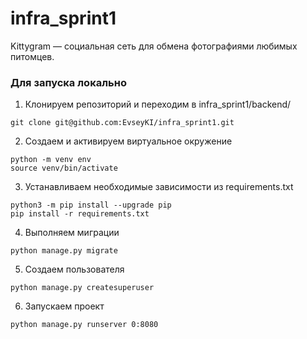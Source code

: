 # infra_sprint1
Kittygram — социальная сеть для обмена фотографиями любимых питомцев.
### Для запуска локально
1. Клонируем репозиторий и переходим в infra_sprint1/backend/
```
git clone git@github.com:EvseyKI/infra_sprint1.git
```
2. Создаем и активируем виртуальное окружение
```
python -m venv env
source venv/bin/activate
```
3. Устанавливаем необходимые зависимости из requirements.txt
```
python3 -m pip install --upgrade pip
pip install -r requirements.txt
```
4. Выполняем миграции
```
python manage.py migrate
```
5. Создаем пользователя
```
python manage.py createsuperuser
```
6. Запускаем проект
```
python manage.py runserver 0:8080
```
